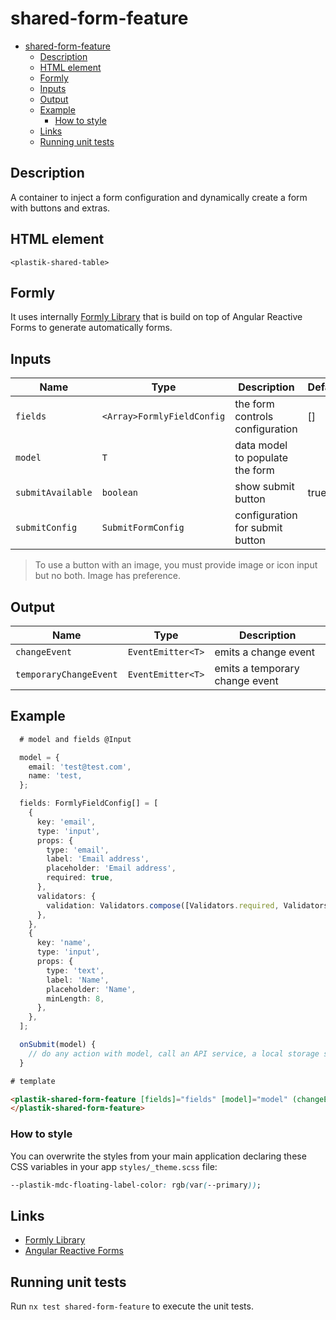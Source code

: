 # shared-form-feature

- [shared-form-feature](#shared-form-feature)
  - [Description](#description)
  - [HTML element](#html-element)
  - [Formly](#formly)
  - [Inputs](#inputs)
  - [Output](#output)
  - [Example](#example)
    - [How to style](#how-to-style)
  - [Links](#links)
  - [Running unit tests](#running-unit-tests)

## Description

A container to inject a form configuration and dynamically create a form with buttons and extras.

## HTML element

`<plastik-shared-table>`

## Formly

It uses internally [Formly Library](https://formly.dev/) that is build on top of Angular Reactive Forms to generate automatically forms.

## Inputs

| Name              | Type                       | Description                     | Default |
| ----------------- | -------------------------- | ------------------------------- | ------- |
| `fields`          | `<Array>FormlyFieldConfig` | the form controls configuration | []      |
| `model`           | `T`                        | data model to populate the form |         |
| `submitAvailable` | `boolean`                  | show submit button              | true    |
| `submitConfig`    | `SubmitFormConfig`         | configuration for submit button |         |

> To use a button with an image, you must provide image or icon input but no both. Image has preference.

## Output

| Name                   | Type              | Description                    |
| ---------------------- | ----------------- | ------------------------------ |
| `changeEvent`          | `EventEmitter<T>` | emits a change event           |
| `temporaryChangeEvent` | `EventEmitter<T>` | emits a temporary change event |

## Example

```typescript
  # model and fields @Input

  model = {
    email: 'test@test.com',
    name: 'test,
  };

  fields: FormlyFieldConfig[] = [
    {
      key: 'email',
      type: 'input',
      props: {
        type: 'email',
        label: 'Email address',
        placeholder: 'Email address',
        required: true,
      },
      validators: {
        validation: Validators.compose([Validators.required, Validators.email]),
      },
    },
    {
      key: 'name',
      type: 'input',
      props: {
        type: 'text',
        label: 'Name',
        placeholder: 'Name',
        minLength: 8,
      },
    },
  ];

  onSubmit(model) {
    // do any action with model, call an API service, a local storage service, or a @ngrx action.
  }
```

```html
# template

<plastik-shared-form-feature [fields]="fields" [model]="model" (changeEvent)="onSubmit($event)">
</plastik-shared-form-feature>
```

### How to style

You can overwrite the styles from your main application declaring these CSS variables in your app `styles/_theme.scss` file:

```css
--plastik-mdc-floating-label-color: rgb(var(--primary));
```

## Links

- [Formly Library](https://formly.dev/)
- [Angular Reactive Forms](https://angular.io/guide/reactive-forms)

## Running unit tests

Run `nx test shared-form-feature` to execute the unit tests.
